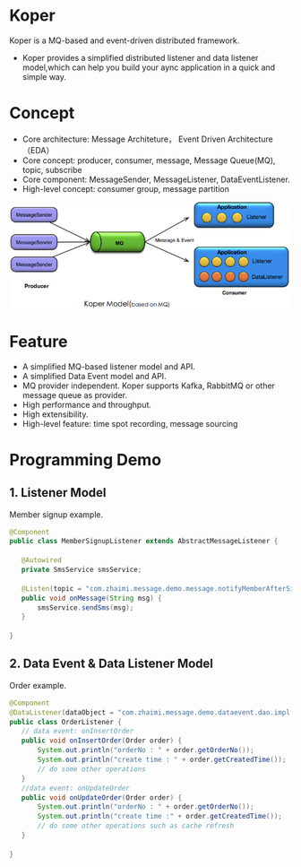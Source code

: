 # Koper
 Koper is a MQ-based and event-driven distributed framework.
 * Koper provides a simplified distributed listener and data listener model,which can help you build your aync application in a quick and simple way.
 
# Concept 
 * Core architecture:  Message Architeture， Event Driven Architecture（EDA）
 * Core concept:       producer, consumer, message, Message Queue(MQ), topic, subscribe
 * Core component:     MessageSender, MessageListener, DataEventListener.
 * High-level concept: consumer group, message partition

<img src="image/arch2.png" />


# Feature
 *  A simplified MQ-based listener model and API.
 *  A simplified Data Event model and API.
 *  MQ provider independent. Koper supports Kafka, RabbitMQ or other message queue as provider.
 *  High performance and throughput.
 *  High extensibility.
 *  High-level feature: time spot recording, message sourcing
 
# Programming Demo

## 1. Listener Model
  Member signup example.
 ``` java
 @Component
 public class MemberSignupListener extends AbstractMessageListener {

    @Autowired
    private SmsService smsService;

    @Listen(topic = "com.zhaimi.message.demo.message.notifyMemberAfterSignup")
    public void onMessage(String msg) {
        smsService.sendSms(msg);
    }
    
 }
 ```

## 2. Data Event & Data Listener Model
 Order example.
 ``` java
 @Component
 @DataListener(dataObject = "com.zhaimi.message.demo.dataevent.dao.impl.OrderMapperImpl")
 public class OrderListener {
    // data event: onInsertOrder
    public void onInsertOrder(Order order) {
        System.out.println("orderNo : " + order.getOrderNo());
        System.out.println("create time : " + order.getCreatedTime());
        // do some other operations
    }
    //data event: onUpdateOrder
    public void onUpdateOrder(Order order) {
        System.out.println("orderNo : " + order.getOrderNo());
        System.out.println("create time :" + order.getCreatedTime());
        // do some other operations such as cache refresh
    }
    
 }
 ```
